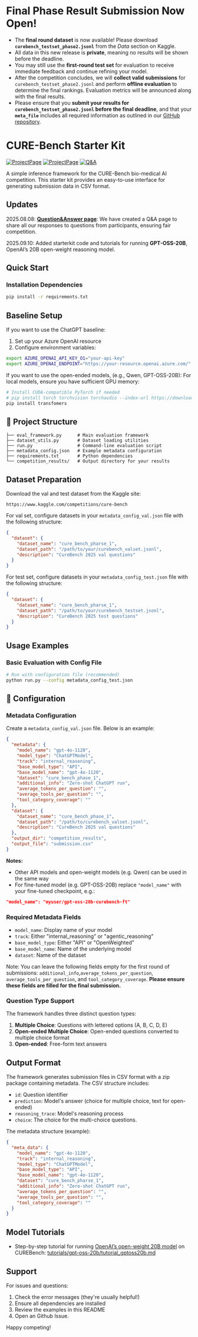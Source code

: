 # Final Phase Result Submission Now Open!

- The **final round dataset** is now available! Please download **`curebench_testset_phase2.jsonl`** from the *Data* section on Kaggle.  
- All data in this new release is **private**, meaning no results will be shown before the deadline.  
- You may still use the **first-round test set** for evaluation to receive immediate feedback and continue refining your model.  
- After the competition concludes, we will **collect valid submissions** for `curebench_testset_phase2.jsonl` and perform **offline evaluation** to determine the final rankings. Evaluation metrics will be announced along with the final results.  
- Please ensure that you **submit your results for `curebench_testset_phase2.jsonl` before the final deadline**, and that your **`meta_file`** includes all required information as outlined in our [GitHub repository](https://github.com/mims-harvard/CUREBench).

# CURE-Bench Starter Kit

[![ProjectPage](https://img.shields.io/badge/CUREBench-Page-red)](https://curebench.ai) [![ProjectPage](https://img.shields.io/badge/CUREBench-Kaggle-green)](https://www.kaggle.com/competitions/cure-bench) [![Q&A](https://img.shields.io/badge/Question-Answer-blue)](QA.md)

A simple inference framework for the CURE-Bench bio-medical AI competition. This starter kit provides an easy-to-use interface for generating submission data in CSV format.

## Updates
 2025.08.08: **[Question&Answer page](QA.md)**: We have created a Q&A page to share all our responses to questions from participants, ensuring fair competition.
 
 2025.09.10: Added starterkit code and tutorials for running **GPT-OSS-20B**, OpenAI’s 20B open-weight reasoning model.

## Quick Start

### Installation Dependencies
```bash
pip install -r requirements.txt
```

## Baseline Setup

If you want to use the ChatGPT baseline:
1. Set up your Azure OpenAI resource
2. Configure environment variables:
```bash
export AZURE_OPENAI_API_KEY_O1="your-api-key"
export AZURE_OPENAI_ENDPOINT="https://your-resource.openai.azure.com/"
```

If you want to use the open-ended models, (e.g., Qwen, GPT-OSS-20B):
For local models, ensure you have sufficient GPU memory:
```bash
# Install CUDA-compatible PyTorch if needed
# pip install torch torchvision torchaudio --index-url https://download.pytorch.org/whl/cu118
pip install transfomers
```

## 📁 Project Structure

```
├── eval_framework.py      # Main evaluation framework
├── dataset_utils.py       # Dataset loading utilities
├── run.py                 # Command-line evaluation script
├── metadata_config.json   # Example metadata configuration
├── requirements.txt       # Python dependencies
└── competition_results/   # Output directory for your results
```

## Dataset Preparation

Download the val and test dataset from the Kaggle site:
```
https://www.kaggle.com/competitions/cure-bench
```

For val set, configure datasets in your `metadata_config_val.json` file with the following structure:
```json
{
  "dataset": {
    "dataset_name": "cure_bench_pharse_1",
    "dataset_path": "/path/to/your/curebench_valset.jsonl",
    "description": "CureBench 2025 val questions"
  }
}
```

For test set, configure datasets in your `metadata_config_test.json` file with the following structure:
```json
{
  "dataset": {
    "dataset_name": "cure_bench_pharse_1",
    "dataset_path": "/path/to/your/curebench_testset.jsonl",
    "description": "CureBench 2025 test questions"
  }
}
```

## Usage Examples

### Basic Evaluation with Config File
```bash
# Run with configuration file (recommended)
python run.py --config metadata_config_test.json
```

## 🔧 Configuration

### Metadata Configuration
Create a `metadata_config_val.json` file. Below is an example:

```json
{
  "metadata": {
    "model_name": "gpt-4o-1120",
    "model_type": "ChatGPTModel",
    "track": "internal_reasoning",
    "base_model_type": "API",
    "base_model_name": "gpt-4o-1120",
    "dataset": "cure_bench_phase_1",
    "additional_info": "Zero-shot ChatGPT run",
    "average_tokens_per_question": "",
    "average_tools_per_question": "",
    "tool_category_coverage": ""
  },
  "dataset": {
    "dataset_name": "cure_bench_phase_1",
    "dataset_path": "/path/to/curebench_valset.jsonl",
    "description": "CureBench 2025 val questions"
  },
  "output_dir": "competition_results",
  "output_file": "submission.csv"
}
```

**Notes:**

* Other API models and open-weight models (e.g. Qwen) can be used in the same way
* For fine-tuned model (e.g. GPT-OSS-20B) replace `"model_name"` with your fine-tuned checkpoint, e.g.:
```json
"model_name": "myuser/gpt-oss-20b-curebench-ft"
```

### Required Metadata Fields
- `model_name`: Display name of your model
- `track`: Either "internal_reasoning" or "agentic_reasoning"
- `base_model_type`: Either "API" or "OpenWeighted"
- `base_model_name`: Name of the underlying model
- `dataset`: Name of the dataset

Note: You can leave the following fields empty for the first round of submissions:
`additional_info`,`average_tokens_per_question`, `average_tools_per_question`, and `tool_category_coverage`.
**Please ensure these fields are filled for the final submission.**


### Question Type Support
The framework handles three distinct question types:
1. **Multiple Choice**: Questions with lettered options (A, B, C, D, E)
2. **Open-ended Multiple Choice**: Open-ended questions converted to multiple choice format  
3. **Open-ended**: Free-form text answers


## Output Format

The framework generates submission files in CSV format with a zip package containing metadata. The CSV structure includes:
- `id`: Question identifier
- `prediction`: Model's answer (choice for multiple choice, text for open-ended)
- `reasoning_trace`: Model's reasoning process
- `choice`: The choice for the multi-choice questions.

The metadata structure (example):
```json
{
  "meta_data": {
    "model_name": "gpt-4o-1120",
    "track": "internal_reasoning",
    "model_type": "ChatGPTModel",
    "base_model_type": "API", 
    "base_model_name": "gpt-4o-1120",
    "dataset": "cure_bench_pharse_1",
    "additional_info": "Zero-shot ChatGPT run",
    "average_tokens_per_question": "",
    "average_tools_per_question": "",
    "tool_category_coverage": ""
  }
}
```

## Model Tutorials

* Step-by-step tutorial for running [OpenAI’s open-weight 20B model](https://huggingface.co/openai/gpt-oss-20b) on CUREBench: [tutorials/gpt-oss-20b/tutorial_gptoss20b.md](tutorials/gpt-oss-20b/tutorial_gptoss20b.md)

## Support

For issues and questions: 
1. Check the error messages (they're usually helpful!)
2. Ensure all dependencies are installed
3. Review the examples in this README
4. Open an Github Issue.

Happy competing!
